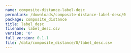 ```yaml
---
name: composite-distance-label-desc
permalink: /downloads/composite-distance-label-desc/0
package: composite_distance
title: label_desc
filename: label_desc.csv
version: '0'
full_version: 0.1.1
file: /data/composite_distance/0/label_desc.csv
---
```


